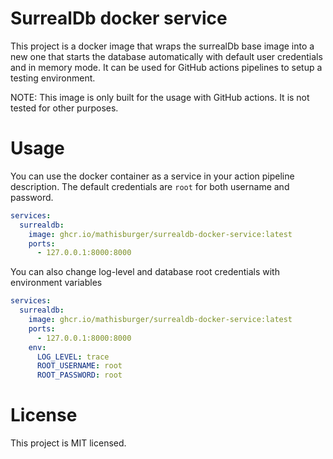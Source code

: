# SurrealDb docker service

This project is a docker image that wraps the surrealDb base image 
into a new one that starts the database automatically with default user 
credentials and in memory mode. It can be used for GitHub actions pipelines to 
setup a testing environment. 

NOTE: This image is only built for the usage with GitHub actions. It is not 
tested for other purposes.

# Usage

You can use the docker container as a service in your action pipeline description.
The default credentials are `root` for both username and password.
```yaml
services:
  surrealdb:
    image: ghcr.io/mathisburger/surrealdb-docker-service:latest
    ports:
      - 127.0.0.1:8000:8000
```

You can also change log-level and database root credentials with environment variables

```yaml
services:
  surrealdb:
    image: ghcr.io/mathisburger/surrealdb-docker-service:latest
    ports:
      - 127.0.0.1:8000:8000
    env:
      LOG_LEVEL: trace
      ROOT_USERNAME: root
      ROOT_PASSWORD: root
```

# License

This project is MIT licensed.
